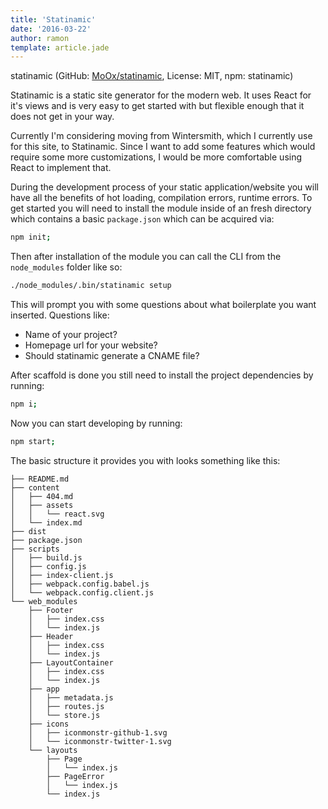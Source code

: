 ```yaml
---
title: 'Statinamic'
date: '2016-03-22'
author: ramon
template: article.jade
---
```


statinamic (GitHub: [MoOx/statinamic](https://github.com/MoOx/statinamic), License: MIT, npm: statinamic)

Statinamic is a static site generator for the modern web.
It uses React for it's views and is very easy to get started with but flexible enough that it does not get in your way.

Currently I'm considering moving from Wintersmith, which I currently use for this site, to Statinamic.
Since I want to add some features which would require some more customizations, I would be more comfortable using React to implement that.

During the development process of your static application/website you will have all the benefits of hot loading, compilation errors, runtime errors.
To get started you will need to install the module inside of an fresh directory which contains a basic `package.json` which can be acquired via:

```bash
npm init;
```
Then after installation of the module you can call the CLI from the `node_modules` folder like so:

```bash
./node_modules/.bin/statinamic setup
```
This will prompt you with some questions about what boilerplate you want inserted.
Questions like:

- Name of your project?
- Homepage url for your website?
- Should statinamic generate a CNAME file?

After scaffold is done you still need to install the project dependencies by running:
```bash
npm i;
```
Now you can start developing by running:
```bash
npm start;
```

The basic structure it provides you with looks something like this:
```
├── README.md
├── content
│   ├── 404.md
│   ├── assets
│   │   └── react.svg
│   └── index.md
├── dist
├── package.json
├── scripts
│   ├── build.js
│   ├── config.js
│   ├── index-client.js
│   ├── webpack.config.babel.js
│   └── webpack.config.client.js
└── web_modules
    ├── Footer
    │   ├── index.css
    │   └── index.js
    ├── Header
    │   ├── index.css
    │   └── index.js
    ├── LayoutContainer
    │   ├── index.css
    │   └── index.js
    ├── app
    │   ├── metadata.js
    │   ├── routes.js
    │   └── store.js
    ├── icons
    │   ├── iconmonstr-github-1.svg
    │   └── iconmonstr-twitter-1.svg
    └── layouts
        ├── Page
        │   └── index.js
        ├── PageError
        │   └── index.js
        └── index.js
```

